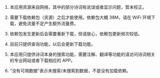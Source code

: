 1. 本应用资源来自网络，其中的部分诗词有讹误或者显示问题，暂未校正。

2. 需要下载依赖包（资源）之后才能使用。依赖包大概 38M，请在 WiFi 环境下载，避免流量不足产生额外流量费。

3. 依赖包发生更新后会需要重新下载，但请放心，依赖包更新频次较低。

4. 目前只提供查询功能，以后会更新下载功能。

5. 本应用只提供诗词本身的搜索功能，需要注解、翻译等功能的请访问诗词相关的专业网站或者下载相应的 APP。

6. "没有可用数据"表示未搜索/未搜索到数据，不是没有加载依赖。
